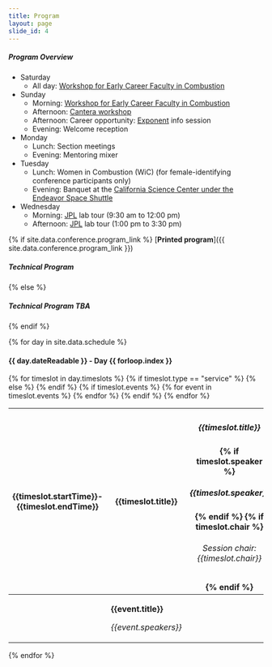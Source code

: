 ```yaml
---
title: Program
layout: page
slide_id: 4
---
```


##### Program Overview

- Saturday
  * All day: [Workshop for Early Career Faculty in Combustion](https://combustion-community.github.io/workshop-2019/)
- Sunday
  * Morning: [Workshop for Early Career Faculty in Combustion](https://combustion-community.github.io/workshop-2019/)
  * Afternoon: [Cantera workshop](https://cantera.github.io/ncm-2019-workshop/)
  * Afternoon: Career opportunity: [Exponent](https://www.exponent.com/) info session
  * Evening: Welcome reception
- Monday
  * Lunch: Section meetings
  * Evening: Mentoring mixer
- Tuesday
  * Lunch: Women in Combustion (WiC) (for female-identifying conference participants only)
  * Evening: Banquet at the [California Science Center under the Endeavor Space Shuttle](https://californiasciencecenter.org/exhibits/air-space/space-shuttle-endeavour)
- Wednesday
  * Morning: [JPL](https://www.jpl.nasa.gov/) lab tour (9:30 am to 12:00 pm)
  * Afternoon: [JPL](https://www.jpl.nasa.gov/) lab tour (1:00 pm to 3:30 pm)

{% if site.data.conference.program_link %}
[<i class="fa fa-external-link fa-fw" aria-hidden="true"></i>**Printed program**]({{ site.data.conference.program_link }})

##### Technical Program
{% else %}
##### Technical Program TBA
{% endif %}

{% for day in site.data.schedule %}
    <div>
        <h4 class="schedule-table-heading">{{ day.dateReadable }} - Day {{ forloop.index }}</h4>
        <table class="table table-bordered table-striped table-hover table-responsive table-sm">
        {% for timeslot in day.timeslots %}
          <thead>
            <tr>
              <th class="bg-info text-center">
                <div>{{timeslot.startTime}}-{{timeslot.endTime}}</div>
              </th>
              {% if timeslot.type == "service" %}
                <th class="bg-warning text-center">
                  <p class="text-muted">{{timeslot.title}}</p>
                </th>
              {% else %}
                <th class="bg-primary text-center">
                  <h5>{{timeslot.title}}</h5>
                  {% if timeslot.speaker %}
                  <h5>{{timeslot.speaker}}</h5>
                  {% endif %}
                  {% if timeslot.chair %}
                      <h6>Session chair:{{timeslot.chair}}</h6>
                  {% endif %}
                </th>
              {% endif %}
            </tr>
          </thead>
          {% if timeslot.events %}
          <tbody>
            {% for event in timeslot.events %}
              <tr>
                <td width="20%">
                </td>
                <td>
                  <p><b>{{event.title}}</b></p>
                  <p><i>{{event.speakers}}</i></p>
                </td>
              </tr>
            {% endfor %}
          </tbody>
          {% endif %}
        {% endfor %}
        </table>
    </div>

{% endfor %}
